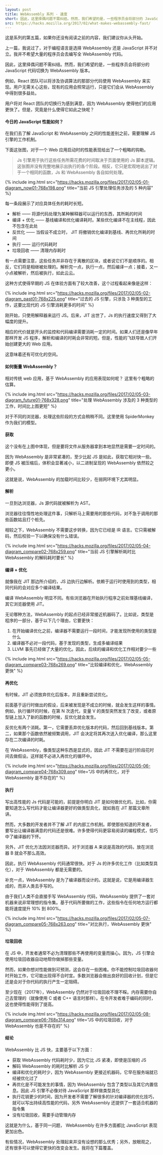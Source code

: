 ```yaml
---
layout: post
title: WebAssembly 系列 - 速度
short: 因此，这里择偶问题不需纠结。然而，我们希望的是，一些程序员会将部分的 JavaScript 代码切换为 WebAssembly 版本
src: https://hacks.mozilla.org/2017/02/what-makes-webassembly-fast/
---
```


这是系列的第五篇，如果你还没有阅读之前的内容，我们建议你从头开始。

上一篇，我说过了，对于编程语言是选择 WebAssembly 还是 JavaScript 并不对立。我并不希望大量的程序员会去编写全 WebAssembly 代码。

因此，这里择偶问题不需纠结。然而，我们希望的是，一些程序员会将部分的 JavaScript 代码切换为 WebAssembly 版本。

例如，React 团队可以将涉及协调算法的那部分代码使用 WebAssembly 来实现。用户无需关心这些，现有的应用会照常运行，只是它们会从 WebAssembly 中得到很多益处。

用户将对 React 团队的切换行为感到满意，因为 WebAssembly 使得他们的应用更快了。但是，究竟是什么使得它如此之快呢？

#### 今日的 JavaScript 性能如何？

在我们去了解 JavaScript 和 WebAssembly 之间的性能差别之前，需要理解 JS 引擎的工作机制。

下面这张图，对于一个 Web 应用启动时的性能表现给出了一个粗略的钩勒。

<blockquote>
Js 引擎用于执行这些任务所需花费的时间取决于页面使用的 Js 脚本逻辑。这张图并没有完整地展示出执行的各个阶段。相反，它只是宏观地说出了对于一个相同的函数，Js 和 WebAssembly 各自如何处理。
</blockquote>

{% include img.html src="https://hacks.mozilla.org/files/2017/02/05-01-diagram_now01-768x198.png" title="当前 JS 引擎处理任务涉及的 5 种内容" %}

每一条段展示了对应具体任务的耗时长短。

- 解析 —— 将源代码处理为某种解释器可以运行的东西，其所耗的时间
- 编译 + 优化 —— 基线编译和优化编译耗时。某些优化编译不在主线程，因此不包含在此处
- 反优化 —— 当假设不成立时， JIT 将撤销优化编译到基线、再优化所耗的时间
- 执行 —— 运行代码耗时
- 垃圾回收 —— 清理内存耗时

有一点需要注意，这些任务并非存在于离散的区块，或者说它们不是顺序的。相反，它们将是相继被处理的。解析完一点，执行一点，然后编译一点；接着，又一小点被解析，然后被执行，如此云云。

这种方式使得早期的 JS 在体验方面有了较大改善，这个过程看起来像是这样：

{% include img.html src="https://hacks.mozilla.org/files/2017/02/05-02-diagram_past01-768x225.png" title="过去的 JS 引擎，只涉及 3 种类型的工作，这要比现代的 JS 引擎消耗更多的时间" %}

刚开始，只使用解释器来运行 JS。后来，JIT 出世了，Js 的执行速度又得到了大幅度的提升。

相应的代价就是开头的监控和代码编译需要消耗一定的时间。如果人们还是像早年那样开发 JS 程序，解析和编译的时耗会非常的短。但是，性能的飞跃导致人们开始创建更大的 Web 应用。

这意味着还有可优化的空间。

#### 如何衡量 WebAssembly？

相对传统 web 应用，基于 WebAssembly 的应用表现如何呢？ 这里有个粗略的估算。

{% include img.html src="https://hacks.mozilla.org/files/2017/02/05-03-diagram_future01-768x328.png" title="处理 WebAssembly 涉及的 3 种类型的工作，时间比上图更短" %}

对于不同的浏览器，处理这些阶段的方式会稍稍不同。这里使用 SpiderMonkey 作为我们的模型。

#### 获取

这个没有在上图中体现，但是要将文件从服务器拿到本地显然是需要一定时间的。

因为 WebAssembly 是非常紧凑的，至少比起 JS 是如此，获取它相对快一些。即便 JS 被压缩后，体积会显著减小，以二进制呈现的 WebAssembly 依然较之更小。

这就是说，WebAssembly 的加载时间比较少，在弱网环境下尤其明显。

#### 解析

一旦到达浏览器，Js 源代码就被解析为 AST。

浏览器往往惰性地处理这件事，只解析马上需要用的那些代码，对不急于调用的那些函数姑且打个桩先。

相较之下，WebAssembly 不需要这步转换，因为它已经是 IR 语言。它只需被解码，然后校验一下以确保没有什么错误。

{% include img.html src="https://hacks.mozilla.org/files/2017/02/05-04-diagram_compare02-768x259.png" title="当前 JS 引擎解析耗时比 WebAssembly 的解码耗时要长" %}

#### 编译 + 优化

就像我在 JIT 那边所介绍的，JS 边执行边解析。依赖于运行时使用到的类型，相同代码的会对应多个编译结果。

编译 WebAssembly 明显不同。有些浏览器在开始执行程序之前处理基线编译，其它浏览器使用 JIT。

无论哪种方法，WebAssembly 的起点已经非常接近机器码了。比如说，类型是程序的一部分，基于以下几个理由，它要更快：

1. 在开始编译优化之前，编译器不需要运行一段时间，才能发现所使用的类型是什么
2. 编译器不必对一段代码，基于发现的类型，生成多编译结果
3. LLVM 事先已经做了大量的优化。因此，后续的编译和优化工作相对要少一些

{% include img.html src="https://hacks.mozilla.org/files/2017/02/05-05-diagram_compare03-768x269.png" title="比较编译和优化，WebAssembly 更快" %}

#### 再优化

有时候，JIT 必须放弃优化后版本，并且重新尝试优化。

前面基于运行时做出的假设，后来被发现是不成立的时候，就会发生这样的事情。例如，执行循环的时候，在第 N 次迭代，变量 V 的类型突然发生了改变，或者原型链上加入了新的函数的时候，反优化就会发生。

反优化有两个消耗。第一，它需要丢弃优化版本的代码，然后回到基线版本。第二，如果那个函数依然被频繁调用，JIT 会决定将其再次送入优化编译，那么这里存在二次编译的时耗。

在 WebAssembly，像类型这种东西是显式的，因此 JIT 不需要在运行阶段花时间去做假设。这样就不必进入再优化的循环中。

{% include img.html src="https://hacks.mozilla.org/files/2017/02/05-06-diagram_compare04-768x309.png" title="JS 中的再优化，对于 WebAssembly 是不存在的" %}

#### 执行

写出高性能的 Js 代码是可能的，前提是你明白 JIT 是如何做优化的。比如，你需要知道怎么写代码才能让编译器更好的做类型具化，就如我在 JIT 那篇文章所讲。

然而，大多数的开发者并不了解 JIT 的内部工作机制。即使那些知道的开发者，要写出让编译器满意的代码还是很难。许多使得代码更容易阅读的编程模式，恰巧中了编译器的下怀。

另外，JIT 优化方法因浏览器而异。对于浏览器 A 来说是高效的代码，放在浏览器 B 就会不那么高效。

因此，执行 WebAssembly 代码通常很快。对于 Js 的许多优化工作（比如类型具化），对于 WebAssembly 都是无需要的。

补充一点，WebAssembly 是为了编译器而设计的。这就是说，它是用编译器生成的，而非人类去手写的。

由于我们人类不会直接手写 WebAssembly 代码，WebAssembly 提供了一套对机器来说非常理想的指令集。基于代码所要做的工作，这些指令在任何地方运行都能将速度提升 10% 到 800%。

{% include img.html src="https://hacks.mozilla.org/files/2017/02/05-07-diagram_compare05-768x263.png" title="对比执行，WebAssembly 更快" %}

#### 垃圾回收

在 JS 中，开发者通常不必为清理那些不再使用的变量而操心。因为，JS 引擎会使用垃圾回收器自动地帮你做掉那些变量。

然而，如果你想对性能做到可预测，这会存在一些困难。你不能控制垃圾回收器何时开始工作，它可能出现得不合时宜。多数浏览器会做出良好的回收计划，但是它还是会对于你代码的执行产生一定阻碍。

至少现在（2017年），WebAssembly 仍然对于垃圾回收不理不睬。内存需要你自己去管理的（就像使用 C 或者 C++ 语言时那样）。在令开发者难于编码的同时，这也使得性能得到了提高。

{% include img.html src="https://hacks.mozilla.org/files/2017/02/05-08-diagram_compare06-768x314.png" title="JS 中的垃圾回收，对于 WebAssembly 也是不存在的" %}

#### 结论

WebAssembly 比 JS 快，主要基于以下方面：

- 获取 WebAssembly 代码耗时少，因为它比 JS 紧凑，即使是压缩的 JS
- 解码 WebAssembly 的耗时比解析 JS 少
- 编译和优化的耗时少，因为 WebAssembly 更接近机器码，它早在服务端就已经被优化过了
- 再优化是不可能发生的事情，因为 WebAssembly 包含了类型以及其它内置信息。因此 JS 引擎不必像对待 JavaScript 那样做类型具化
- 执行花销更少的时间，因为开发者不需要了解很多的针对编译器的优化技巧，就可以写出持续高性能的代码，另外 WebAssembly 还提供了一套适合机器的指令集
- 没有垃圾回收，需要手动管理内存

这就是为什么，基于同一问题， WebAssembly 在许多方面都比 JavaScript 表现更加出色。

有些情况，WebAssembly 处理起来并没有设想的那么优秀；另外，放眼观之，还有很多可以使得它更快的改变会发生。我将在下篇覆盖。
